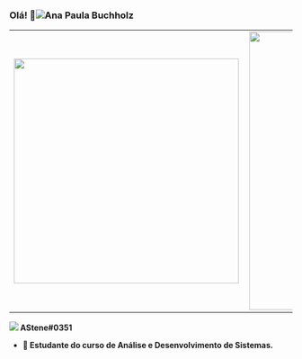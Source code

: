 ### Olá! 👋![Ana Paula Buchholz](https://user-images.githubusercontent.com/72575378/116474612-1ac60580-a84f-11eb-8c73-7f19a984f922.png)


<center>
<table>
    <tr>
        <td><img width="400px" align="left" src="https://github-readme-stats.vercel.app/api/top-langs/?username=AnaPaulaBuchholz&hide=html&layout=compact&theme=monokai" /></td>
        <td><img width="495px" align="left" src="https://github-readme-stats.vercel.app/api?username=AnaPaulaBuchholz&theme=monokai"/></td>
    </tr>   
</table>
</center>  
<b><img src="https://img.shields.io/badge/Discord-7289DA?style=for-the-badge&logo=discord&logoColor=white"/> AStene#0351</p>

- 🌱 Estudante do curso de Análise e Desenvolvimento de Sistemas. 



